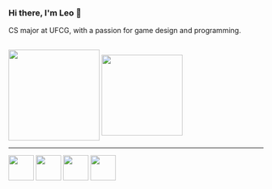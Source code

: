 ### Hi there, I'm Leo 👋
CS major at UFCG, with a passion for game design and programming.
##
<div>
  <img height="180em" align = "center" src = "https://github-readme-stats.vercel.app/api?username=leofarias-cpu&show_icons=true&theme=monokai&include_all_commits=true&count_private=true"/>
  <img height="160em" align = "center" src = "https://github-readme-stats.vercel.app/api/top-langs/?username=leofarias-cpu&theme=monokai&">
</div>

---

 <div> 
  <img height="50" src="https://cdn.jsdelivr.net/gh/devicons/devicon@latest/icons/python/python-original.svg" />
  <img height="50" src="https://cdn.jsdelivr.net/gh/devicons/devicon@latest/icons/godot/godot-original.svg" />
  <img height="50" src="https://cdn.jsdelivr.net/gh/devicons/devicon@latest/icons/clojure/clojure-original.svg" />
  <img height = "50" src="https://cdn.jsdelivr.net/gh/devicons/devicon@latest/icons/cplusplus/cplusplus-original.svg" />
          
          
 </div>
          
